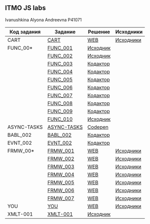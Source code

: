 ## ITMO JS labs
Ivanushkina Alyona Andreevna P41071

| Код задания | Задание | Решение | Исходники |
|-------------|---------|---------|-----------|
| CART | [CART](https://kodaktor.ru/g/cart) | [WEB](https://alyonaivanushkina.github.io/CART/) | [Исходники](https://github.com/AlyonaIvanushkina/ItmoJsLabs/tree/master/CART)|
| FUNC_00* | [FUNC_001](https://kodaktor.ru/func_001) | [Исходник](https://github.com/AlyonaIvanushkina/ItmoJsLabs/blob/master/func/func_001.js) | |
| | [FUNC_002](https://kodaktor.ru/func_002) | [Исходник](https://github.com/AlyonaIvanushkina/ItmoJsLabs/blob/master/func/func_002.js) | |
| | [FUNC_003](https://kodaktor.ru/func_003) | [Кодактор](https://kodaktor.ru/func_a5272) | |
| | [FUNC_004](https://kodaktor.ru/func_004) | [Кодактор](https://kodaktor.ru/func_46131) | |
| | [FUNC_005](https://kodaktor.ru/func_005) | [Кодактор](https://kodaktor.ru/func_80e3f) | |
| | [FUNC_006](https://kodaktor.ru/func_006) | [Кодактор](https://kodaktor.ru/func_94183) | |
| | [FUNC_007](https://kodaktor.ru/func_007) | [Кодактор](https://kodaktor.ru/func_100bf) | |
| | [FUNC_008](https://kodaktor.ru/func_008) | [Кодактор](https://kodaktor.ru/func_e0da1) | |
| | [FUNC_009](https://kodaktor.ru/func_009) | [Кодактор](https://kodaktor.ru/func_f3d9a) | |
| | [FUNC_010](https://kodaktor.ru/func_010) | [Исходник](https://github.com/AlyonaIvanushkina/ItmoJsLabs/blob/master/func/func_010.js) | |
| ASYNC-TASKS | [ASYNC-TASKS](https://kodaktor.ru/async_tasks) | [Codepen](https://codepen.io/alyonaivanushkina/pen/yLeKvzB?editors=1111) | |
| BABL_002 | [BABL_002](https://kodaktor.ru/babl_002) | [Кодактор](https://kodaktor.ru/bind02032018_f7e96) | |
| EVNT_002 | [EVNT_002](https://kodaktor.ru/evnt_002) | [Кодактор](https://kodaktor.ru/evnt_0b3ae) | |
| FRMW_00* | [FRMW_001](https://kodaktor.ru/frmw_001) | [WEB](https://alyonaivanushkina.github.io/frmw_001/) | [Исходники](https://github.com/AlyonaIvanushkina/ItmoJsLabs/tree/master/frmv/frmw_001) |
| | [FRMW_002](https://kodaktor.ru/frmw_002) | [WEB](https://alyonaivanushkina.github.io/frmw_002/dist) | [Исходники](https://github.com/AlyonaIvanushkina/ItmoJsLabs/tree/master/frmv/frmw_002) |
| | [FRMW_003](https://kodaktor.ru/frmw_003) | [WEB](https://alyonaivanushkina.github.io/frmw_003/dist) | [Исходники](https://github.com/AlyonaIvanushkina/ItmoJsLabs/tree/master/frmv/frmw_003) |
| | [FRMW_004](https://kodaktor.ru/frmw_004) | [WEB](https://alyonaivanushkina.github.io/frmw_004/dist) | [Исходники](https://github.com/AlyonaIvanushkina/ItmoJsLabs/tree/master/frmv/frmw_004) |
| | [FRMW_005](https://kodaktor.ru/frmw_005) | [WEB](https://alyonaivanushkina.github.io/frmw_005/dist) | [Исходники](https://github.com/AlyonaIvanushkina/ItmoJsLabs/tree/master/frmv/frmw_005) |
| | [FRMW_006](https://kodaktor.ru/frmw_006) | [WEB](https://alyonaivanushkina.github.io/frmw_006) | [Исходники](https://github.com/AlyonaIvanushkina/ItmoJsLabs/tree/master/frmv/frmw_006) |
| | [FRMW_007](https://kodaktor.ru/frmw_007) | [WEB](https://alyonaivanushkina.github.io/frmw_007) | [Исходники](https://github.com/AlyonaIvanushkina/ItmoJsLabs/tree/master/frmv/frmw_007) |
| YOU | [YOU](https://kodaktor.ru/you) | [WEB](https://alyonaivanushkina.github.io/you) | [Исходники](https://github.com/AlyonaIvanushkina/ItmoJsLabs/tree/master/you) |
| XMLT-001 | [XMLT-001](https://kodaktor.ru/g/xml_intro) | [Исходник](https://github.com/AlyonaIvanushkina/ItmoJsLabs/tree/master/XMLT-001) |

